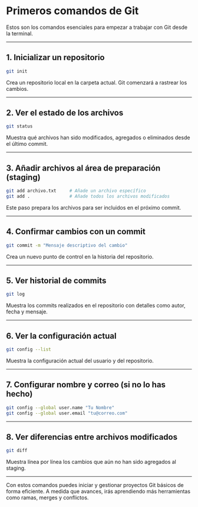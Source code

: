 # Primeros comandos de Git

Estos son los comandos esenciales para empezar a trabajar con Git desde la terminal.

---

## 1. Inicializar un repositorio
```bash
git init
```
Crea un repositorio local en la carpeta actual. Git comenzará a rastrear los cambios.

---

## 2. Ver el estado de los archivos
```bash
git status
```
Muestra qué archivos han sido modificados, agregados o eliminados desde el último commit.

---

## 3. Añadir archivos al área de preparación (staging)
```bash
git add archivo.txt     # Añade un archivo específico
git add .               # Añade todos los archivos modificados
```
Este paso prepara los archivos para ser incluidos en el próximo commit.

---

## 4. Confirmar cambios con un commit
```bash
git commit -m "Mensaje descriptivo del cambio"
```
Crea un nuevo punto de control en la historia del repositorio.

---

## 5. Ver historial de commits
```bash
git log
```
Muestra los commits realizados en el repositorio con detalles como autor, fecha y mensaje.

---

## 6. Ver la configuración actual
```bash
git config --list
```
Muestra la configuración actual del usuario y del repositorio.

---

## 7. Configurar nombre y correo (si no lo has hecho)
```bash
git config --global user.name "Tu Nombre"
git config --global user.email "tu@correo.com"
```

---

## 8. Ver diferencias entre archivos modificados
```bash
git diff
```
Muestra línea por línea los cambios que aún no han sido agregados al staging.

---

Con estos comandos puedes iniciar y gestionar proyectos Git básicos de forma eficiente. A medida que avances, irás aprendiendo más herramientas como ramas, merges y conflictos.

